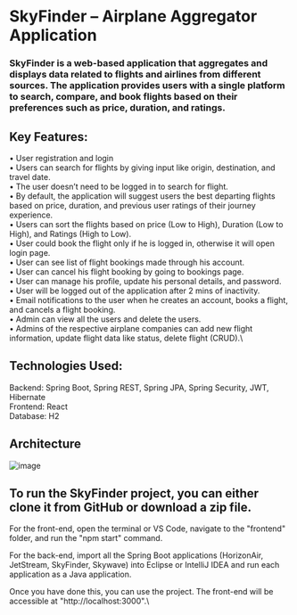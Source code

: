 # SkyFinder – Airplane Aggregator Application
### SkyFinder is a web-based application that aggregates and displays data related to flights and airlines from different sources. The application provides users with a single platform to search, compare, and book flights based on their preferences such as price, duration, and ratings.

## Key Features:
•	User registration and login\
•	Users can search for flights by giving input like origin, destination, and travel date. \
•	The user doesn’t need to be logged in to search for flight.\
•	By default, the application will suggest users the best departing flights based on price, duration, and previous user ratings of their journey experience. \
•	Users can sort the flights based on price (Low to High), Duration (Low to High), and Ratings (High to Low).\
•	User could book the flight only if he is logged in, otherwise it will open login page. \
•	User can see list of flight bookings made through his account.\
•	User can cancel his flight booking by going to bookings page.\
•	User can manage his profile, update his personal details, and password.\
•	User will be logged out of the application after 2 mins of inactivity.\
•	Email notifications to the user when he creates an account, books a flight, and cancels a flight booking.\
•	Admin can view all the users and delete the users.\
•	Admins of the respective airplane companies can add new flight information, update flight data like status, delete flight (CRUD).\

## Technologies Used:
Backend: Spring Boot, Spring REST, Spring JPA, Spring Security, JWT, Hibernate\
Frontend: React\
Database: H2

## Architecture

![image](https://user-images.githubusercontent.com/113478192/235295201-d4bf6d43-de0d-41cb-9421-88884a3e7198.png)

## To run the SkyFinder project, you can either clone it from GitHub or download a zip file.

For the front-end, open the terminal or VS Code, navigate to the "frontend" folder, and run the "npm start" command.

For the back-end, import all the Spring Boot applications (HorizonAir, JetStream, SkyFinder, Skywave) into Eclipse or IntelliJ IDEA and run each application as a Java application.

Once you have done this, you can use the project. The front-end will be accessible at "http://localhost:3000".\
